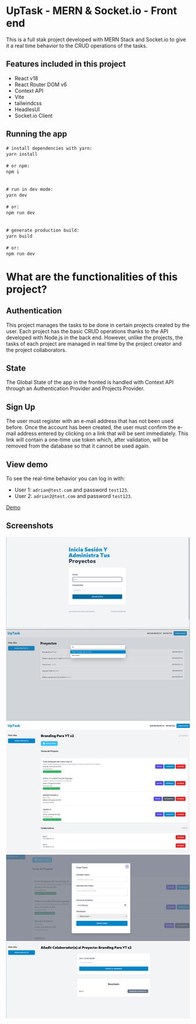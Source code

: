 # UpTask - MERN & Socket.io - Front end

This is a full stak project developed with MERN Stack and Socket.io to give it a real time behavior to the CRUD operations of the tasks.

## Features included in this project

- React v18
- React Router DOM v6
- Context API
- Vite
- tailwindcss
- HeadlesUI
- Socket.io Client

## Running the app

```
# install dependencies with yarn:
yarn install

# or npm:
npm i


# run in dev mode:
yarn dev

# or:
npm run dev


# generate production build:
yarn build

# or:
npm run dev
```

# What are the functionalities of this project?

## Authentication

This project manages the tasks to be done in certain projects created by the user. Each project has the basic CRUD operations thanks to the API developed with Node.js in the back end. However, unlike the projects, the tasks of each project are managed in real time by the project creator and the project collaborators.

## State

The Global State of the app in the fronted is handled with Context API through an Authentication Provider and Projects Provider.

## Sign Up

The user must register with an e-mail address that has not been used before. Once the account has been created, the user must confirm the e-mail address entered by clicking on a link that will be sent immediately.
This link will contain a one-time use token which, after validation, will be removed from the database so that it cannot be used again.

## View demo

To see the real-time behavior you can log in with:

- User 1: `adrian@test.com` and password `test123`.
- User 2: `adrian2@test.com` and password `test123`.

[Demo](https://uptask-mern-io-adrianlx.netlify.app/)

## Screenshots

![LogiPage](.screenshots/login.png)
![ProjecsPage](.screenshots/projects.png)
![ProjecPage](.screenshots/projectPage.png)
![Form](.screenshots/form.png)
![AddCollaborator](.screenshots/addCollaborator.png)
